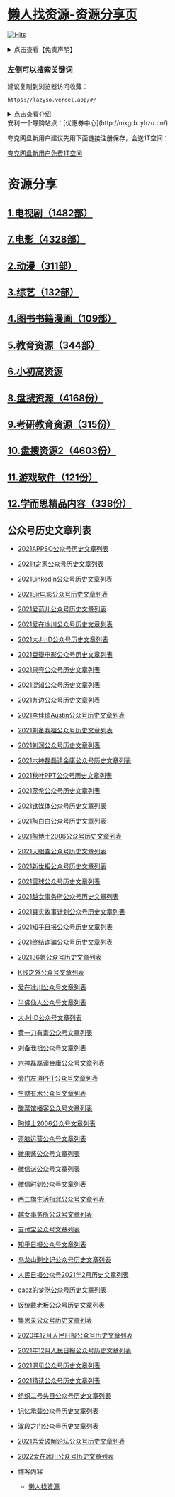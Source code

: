 # [懒人找资源-资源分享页](/README.md)

[![Hits](https://hits.seeyoufarm.com/api/count/incr/badge.svg?url=https%3A%2F%2Flazyso.vercel.app&count_bg=%2379C83D&title_bg=%23555555&icon=&icon_color=%23D9B1B1&title=%E8%AE%BF%E9%97%AE%E9%87%8F&edge_flat=false)](https://hits.seeyoufarm.com)

<details>
  <summary>点击查看【免责声明】</summary>
  <p> -本站为个人博客，博客所发布的一切破解软件、补丁、注册机和注册信息及软件的文章仅限用于学习和研究目的；不得将上述内容用于商业或者非法用途，否则，一切后果请用户自负。本站所有内容均来自网络，版权争议与本站无关，您必须在下载后的24个小时之内，从您的电脑中彻底删除上述内容，如有需要，请去软件官网下载正版。访问和下载本站内容，说明您已同意上述条款。本站为非盈利性站点，不贩卖软件，不会收取任何费用，所有内容不作为商业行为。 </p></details>

### 左侧可以搜索关键词

建议复制到浏览器访问收藏：

```
https://lazyso.vercel.app/#/
```

<details>
  <summary>点击查看介绍</summary>
  <p> 因为资源太多，所以加载速度比较慢，请耐心等候~ <br>手机端访问可以左右滑动查看表格。</p>
</details>
安利一个导购站点：[优惠券中心](http://mkgdx.yhzu.cn/)

夸克网盘新用户建议先用下面链接注册保存，会送1T空间：

[夸克网盘新用户免费1T空间](https://pan.quark.cn/s/095afa3afc7e)


# 资源分享

## [1.电视剧（1482部）](source/1.电视剧.md)

## [7.电影（4328部）](source/7.电影.md)

## [2.动漫（311部）](source/2.动漫.md)

## [3.综艺（132部）](source/3.综艺.md)

## [4.图书书籍漫画（109部）](source/4.图书书籍漫画.md)

## [5.教育资源（344部）](source/5.教育资源.md)

## [6.小初高资源](source/6.小初高资源.md)

## [8.盘搜资源（4168份）](source/8.盘搜资源.md)

## [9.考研教育资源（315份）](source/9.考研教育资源.md)

## [10.盘搜资源2（4603份）](source/10.盘搜资源2.md)

## [11.游戏软件（121份）](source/11.游戏软件.md)

## [12.学而思精品内容（338份）](source/12.学而思精品内容.md)

##  公众号历史文章列表



- [2021APPSO公众号历史文章列表](wechat/2021APPSO公众号历史文章列表.md)
- [2021it之家公众号历史文章列表](wechat/2021it之家公众号历史文章列表.md)
- [2021LinkedIn公众号历史文章列表](wechat/2021LinkedIn公众号历史文章列表.md)
- [2021Sir电影公众号历史文章列表](wechat/2021Sir电影公众号历史文章列表.md)
- [2021爱范儿公众号历史文章列表](wechat/2021爱范儿公众号历史文章列表.md)
- [2021爱在冰川公众号历史文章列表](wechat/2021爱在冰川公众号历史文章列表.md)
- [2021大J小D公众号历史文章列表](wechat/2021大J小D公众号历史文章列表.md)
- [2021豆瓣电影公众号历史文章列表](wechat/2021豆瓣电影公众号历史文章列表.md)
- [2021果壳公众号历史文章列表](wechat/2021果壳公众号历史文章列表.md)
- [2021混知公众号历史文章列表](wechat/2021混知公众号历史文章列表.md)
- [2021九边公众号历史文章列表](wechat/2021九边公众号历史文章列表.md)
- [2021李佳琦Austin公众号历史文章列表](wechat/2021李佳琦Austin公众号历史文章列表.md)
- [2021刘备我祖公众号历史文章列表](wechat/2021刘备我祖公众号历史文章列表.md)
- [2021刘润公众号历史文章列表](wechat/2021刘润公众号历史文章列表.md)
- [2021六神磊磊读金庸公众号历史文章列表](wechat/2021六神磊磊读金庸公众号历史文章列表.md)
- [2021秋叶PPT公众号历史文章列表](wechat/2021秋叶PPT公众号历史文章列表.md)
- [2021蕊希公众号历史文章列表](wechat/2021蕊希公众号历史文章列表.md)
- [2021钛媒体公众号历史文章列表](wechat/2021钛媒体公众号历史文章列表.md)
- [2021陶白白公众号历史文章列表](wechat/2021陶白白公众号历史文章列表.md)
- [2021陶博士2006公众号历史文章列表](wechat/2021陶博士2006公众号历史文章列表.md)
- [2021天眼查公众号历史文章列表](wechat/2021天眼查公众号历史文章列表.md)
- [2021新世相公众号历史文章列表](wechat/2021新世相公众号历史文章列表.md)
- [2021雪球公众号历史文章列表](wechat/2021雪球公众号历史文章列表.md)
- [2021越女事务所公众号历史文章列表](wechat/2021越女事务所公众号历史文章列表.md)
- [2021真实故事计划公众号历史文章列表](wechat/2021真实故事计划公众号历史文章列表.md)
- [2021知乎日报公众号历史文章列表](wechat/2021知乎日报公众号历史文章列表.md)
- [2021终结诈骗公众号历史文章列表](wechat/2021终结诈骗公众号历史文章列表.md)
- [202136氪公众号历史文章列表](wechat/202136氪公众号历史文章列表.md)
- [K线之外公众号文章列表](wechat/K线之外公众号文章列表.md)
- [爱在冰川公众号文章列表](wechat/爱在冰川公众号文章列表.md)
- [半佛仙人公众号文章列表](wechat/半佛仙人公众号文章列表.md)
- [大J小D公众号文章列表](wechat/大J小D公众号文章列表.md)
- [黄一刀有毒公众号文章列表](wechat/黄一刀有毒公众号文章列表.md)
- [刘备我祖公众号文章列表](wechat/刘备我祖公众号文章列表.md)
- [六神磊磊读金庸公众号文章列表](wechat/六神磊磊读金庸公众号文章列表.md)
- [旁门左道PPT公众号文章列表](wechat/旁门左道PPT公众号文章列表.md)
- [生财有术公众号文章列表](wechat/生财有术公众号文章列表.md)
- [酸菜馆播客公众号文章列表](wechat/酸菜馆播客公众号文章列表.md)
- [陶博士2006公众号文章列表](wechat/陶博士2006公众号文章列表.md)
- [歪脑运营公众号文章列表](wechat/歪脑运营公众号文章列表.md)
- [微果酱公众号文章列表](wechat/微果酱公众号文章列表.md)
- [微信派公众号文章列表](wechat/微信派公众号文章列表.md)
- [微信时刻公众号文章列表](wechat/微信时刻公众号文章列表.md)
- [西二旗生活指北公众号文章列表](wechat/西二旗生活指北公众号文章列表.md)
- [越女事务所公众号文章列表](wechat/越女事务所公众号文章列表.md)
- [支付宝公众号文章列表](wechat/支付宝公众号文章列表.md)
- [知乎日报公众号文章列表](wechat/知乎日报公众号文章列表.md)
- [乌龙山剿韭记公众号历史文章列表](wechat/乌龙山剿韭记公众号历史文章列表.md)
- [人民日报公众号2021年2月历史文章列表](wechat/人民日报公众号2021年2月历史文章列表.md)
- [caoz的梦呓公众号历史文章列表](wechat/caoz的梦呓公众号历史文章列表.md)
- [饭统戴老板公众号历史文章列表](wechat/饭统戴老板公众号历史文章列表.md)
- [集思录公众号历史文章列表](wechat/集思录公众号历史文章列表.md)
- [2020年12月人民日报公众号历史文章列表](wechat/2020年12月人民日报公众号历史文章列表.md)
- [2021年12月人民日报公众号历史文章列表](wechat/2021年12月人民日报公众号历史文章列表.md)
- [2021洞见公众号历史文章列表](wechat/2021洞见公众号历史文章列表.md)
- [2021精读公众号历史文章列表](wechat/2021精读公众号历史文章列表.md)
- [组织二号头目公众号历史文章列表](wechat/组织二号头目公众号历史文章列表.md)
- [记忆承载公众号历史文章列表](wechat/记忆承载公众号历史文章列表.md)
- [波段之门公众号历史文章列表](wechat/波段之门公众号历史文章列表.md)
- [2021吾爱破解论坛公众号历史文章列表](wechat/2021吾爱破解论坛公众号历史文章列表.md)
- [2022爱在冰川公众号历史文章列表](wechat/2022爱在冰川公众号历史文章列表.md)

- 博客内容
  - [懒人找资源](http://lazymovie.me/)